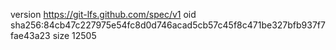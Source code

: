 version https://git-lfs.github.com/spec/v1
oid sha256:84cb47c227975e54fc8d0d746acad5cb57c45f8c471be327bfb937f7fae43a23
size 12505

